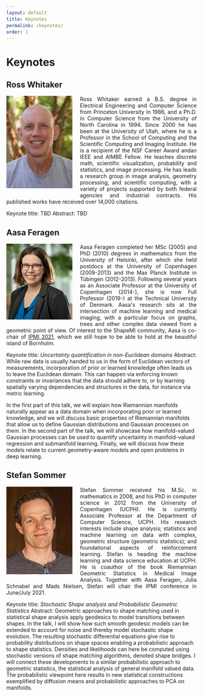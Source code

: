 ```yaml
---
layout: default
title: Keynotes
permalink: /keynotes/
order: 1
---
```

# Keynotes

## Ross Whitaker
<img style="float: left; margin: 0 20px 20px 0;" src="../images/ross_whitaker.jpg" alt="Ross Whitaker">
<p align="justify">Ross Whitaker earned a B.S. degree in Electrical Engineering and Computer Science from Princeton University in 1986, and a Ph.D. in Computer Science from the University of North Carolina in 1994.  Since 2000 he has been at the University of Utah, where he is a Professor in the School of Computing and the Scientific Computing
and Imaging Institute.  He is a recipient of the NSF Career Award andan IEEE and AIMBE Fellow.  He teaches discrete math, scientific visualization, probability and statistics, and image processing. He has leads a research group in image analysis, geometry processing, and scientific computing, with a variety of projects supported by both federal agencies and industrial contracts.  His published works have received over 14,000 citations.

Keynote title: TBD
Abstract: TBD</p>

## Aasa Feragen
<img style="float: left; margin: 0 20px 20px 0;" src="../images/aasa_feragen.jpg" alt="Aasa Feragen">
<p align="justify">Aasa Feragen completed her MSc (2005) and PhD (2010) degrees in mathematics from the University of Helsinki, after which she held postdocs at the University of Copenhagen (2009-2013) and the Max Planck Institute in Tübingen (2012-2013). Following several years as an Associate Professor at the University of Copenhagen (2014-), she is now Full Professor (2019-) at the Technical University of Denmark. Aasa's research sits at the intersection of machine learning and medical imaging, with a particular focus on graphs, trees and other complex data viewed from a geometric point of view. Of interest to the ShapeMI community, Aasa is co-chair of <a href="http://ipmi2021.org" target="_blank">IPMI 2021</a>, which we still hope to be able to hold at the beautiful island of Bornholm.

Keynote title: <i>Uncertainty quantification in non-Euclidean domains</i>
Abstract: While raw data is usually handed to us in the form of Euclidean vectors of measurements, incorporation of prior or learned knowledge often leads us to leave the Euclidean domain: This can happen via enforcing known constraints or invariances that the data should adhere to, or by learning spatially varying dependencies and structures in the data, for instance via metric learning.

In the first part of this talk, we will explain how Riemannian manifolds naturally appear as a data domain when incorporating prior or learned knowledge, and we will discuss basic properties of Riemannian manifolds that allow us to define Gaussian distributions and Gaussian processes on them. In the second part of the talk, we will showcase how manifold-valued Gaussian processes can be used to quantify uncertainty in manifold-valued regression and submanifold learning. Finally, we will discuss how these models relate to current geometry-aware models and open problems in deep learning.</p>

## Stefan Sommer
<img style="float: left; margin: 0 20px 20px 0;" src="../images/stefan_sommer.jpg" alt="Stefan Sommer">
<p align="justify">Stefan Sommer received his M.Sc. in mathematics in 2008, and his PhD in computer science in 2012 from the University of Copenhagen (UCPH). He is currently Associate Professor at the Department of Computer Science, UCPH. His research interests include shape analysis; statistics and machine learning on data with complex, geometric structure (geometric statistics); and foundational aspects of reinforcement learning. Stefan is heading the machine learning and data science education at UCPH. He is coauthor of the book Riemannian Geometric Statistics in Medical Image Analysis. Together with Aasa Feragen, Julia Schnabel and Mads Nielsen, Stefan will chair the IPMI conference in June/July 2021.

Keynote title: <i>Stochastic Shape analysis and Probabilistic Geometric Statistics</i>
Abstract: Geometric approaches to shape matching used in statistical shape analysis apply geodesics to model transitions between shapes. In the talk, I will show how such smooth geodesic models can be extended to account for noise and thereby model stochastic shape evolution. The resulting stochastic differential equations give rise to probability distributions on shape spaces enabling a probabilistic approach to shape statistics. Densities and likelihoods can here be computed using
stochastic versions of shape matching algorithms, denoted shape bridges.
I will connect these developments to a similar probabilistic approach to geometric statistics, the statistical analysis of general manifold valued data. The probabilistic viewpoint here results in new statistical constructions exemplified by diffusion means and probabilistic approaches to PCA on manifolds.</p>
